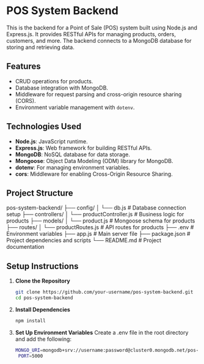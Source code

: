 # POS System Backend

This is the backend for a Point of Sale (POS) system built using Node.js and Express.js. It provides RESTful APIs for managing products, orders, customers, and more. The backend connects to a MongoDB database for storing and retrieving data.

## Features

- CRUD operations for products.
- Database integration with MongoDB.
- Middleware for request parsing and cross-origin resource sharing (CORS).
- Environment variable management with `dotenv`.

## Technologies Used

- **Node.js**: JavaScript runtime.
- **Express.js**: Web framework for building RESTful APIs.
- **MongoDB**: NoSQL database for data storage.
- **Mongoose**: Object Data Modeling (ODM) library for MongoDB.
- **dotenv**: For managing environment variables.
- **cors**: Middleware for enabling Cross-Origin Resource Sharing.

## Project Structure

pos-system-backend/ ├── config/ │ └── db.js # Database connection setup ├── controllers/ │ └── productController.js # Business logic for products ├── models/ │ └── product.js # Mongoose schema for products ├── routes/ │ └── productRoutes.js # API routes for products ├── .env # Environment variables ├── app.js # Main server file ├── package.json # Project dependencies and scripts └── README.md # Project documentation


## Setup Instructions

1. **Clone the Repository**
   ```bash
   git clone https://github.com/your-username/pos-system-backend.git
   cd pos-system-backend
   ```

2. **Install Dependencies**
   ```bash
   npm install
   ```
   
3. **Set Up Environment Variables** Create a .env file in the root directory and add the following:
   ```bash
   MONGO_URI=mongodb+srv://username:password@cluster0.mongodb.net/pos-system?retryWrites=true&w=majority
    PORT=5000
   ```